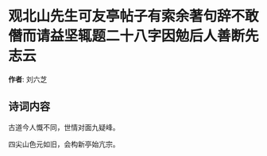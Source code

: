 # 观北山先生可友亭帖子有索余著句辞不敢僭而请益坚辄题二十八字因勉后人善断先志云

**作者**: 刘六芝

## 诗词内容

古道今人慨不同，世情对面九疑峰。

四尖山色元如旧，会构新亭始亢宗。

